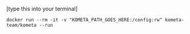 [type this into your terminal]

```
docker run --rm -it -v "KOMETA_PATH_GOES_HERE:/config:rw" kometa-team/kometa --run
```
